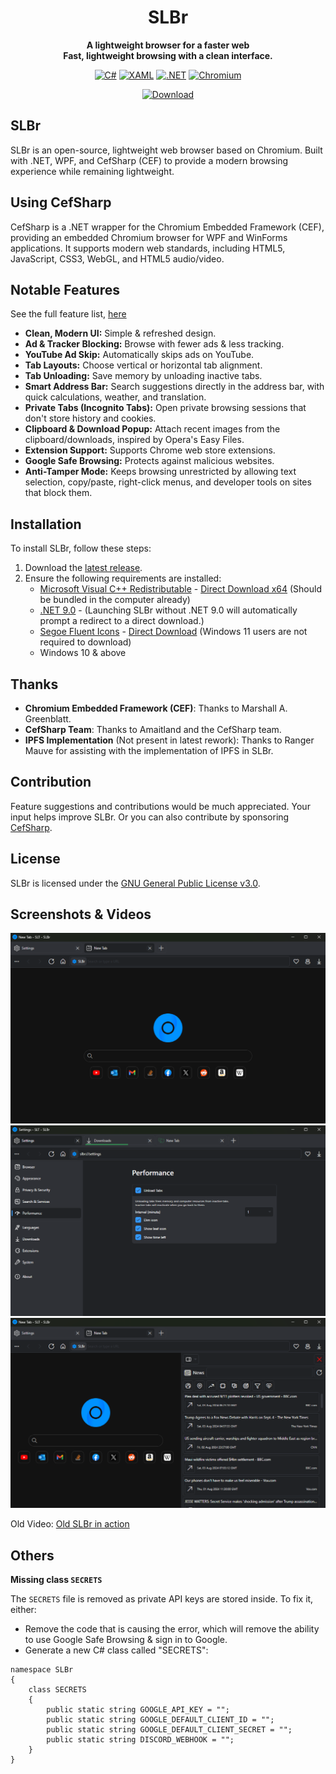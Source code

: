 <div align="center">
  
  # SLBr
  
  **A lightweight browser for a faster web**<br/>
  **Fast, lightweight browsing with a clean interface.**

[![C#](https://img.shields.io/static/v1?style=for-the-badge&message=C%23&color=239120&logo=csharp&logoColor=239120&label=&labelColor=black)](https://github.com/SLT-World/SLBr)
[![XAML](https://img.shields.io/static/v1?style=for-the-badge&message=XAML&color=0C54C2&logo=XAML&logoColor=0C54C2&label=&labelColor=black)](https://github.com/SLT-World/SLBr)
[![.NET](https://img.shields.io/static/v1?style=for-the-badge&message=.NET&color=512BD4&logo=.NET&logoColor=512BD4&label=&labelColor=black)](https://github.com/SLT-World/SLBr)
[![Chromium](https://img.shields.io/static/v1?style=for-the-badge&message=Chromium&color=006CFF&logo=GoogleChrome&logoColor=006CFF&label=&labelColor=black)](https://github.com/SLT-World/SLBr)<br/>

[![Download](https://img.shields.io/github/downloads/SLT-World/SLBr/total.svg?style=for-the-badge&message=C%23&color=0063FF&label=Downloads&labelColor=0092FF)](https://github.com/SLT-World/SLBr/releases/latest)

</div>

## SLBr
SLBr is an open-source, lightweight web browser based on Chromium. Built with .NET, WPF, and CefSharp (CEF) to provide a modern browsing experience while remaining lightweight.

## Using CefSharp
CefSharp is a .NET wrapper for the Chromium Embedded Framework (CEF), providing an embedded Chromium browser for WPF and WinForms applications. It supports modern web standards, including HTML5, JavaScript, CSS3, WebGL, and HTML5 audio/video.

## Notable Features
See the full feature list, [here](https://slt-world.github.io/slbr/)
- **Clean, Modern UI:** Simple & refreshed design.
- **Ad & Tracker Blocking:** Browse with fewer ads & less tracking.
- **YouTube Ad Skip:** Automatically skips ads on YouTube.
- **Tab Layouts:** Choose vertical or horizontal tab alignment.
- **Tab Unloading:** Save memory by unloading inactive tabs.
- **Smart Address Bar:** Search suggestions directly in the address bar, with quick calculations, weather, and translation.
- **Private Tabs (Incognito Tabs):** Open private browsing sessions that don't store history and cookies.
- **Clipboard & Download Popup:** Attach recent images from the clipboard/downloads, inspired by Opera's Easy Files.
- **Extension Support:** Supports Chrome web store extensions.
- **Google Safe Browsing:** Protects against malicious websites.
- **Anti-Tamper Mode:** Keeps browsing unrestricted by allowing text selection, copy/paste, right-click menus, and developer tools on sites that block them.

## Installation
To install SLBr, follow these steps:
1. Download the [latest release](https://github.com/SLT-World/SLBr/releases/latest).
2. Ensure the following requirements are installed:
    - [Microsoft Visual C++ Redistributable](https://learn.microsoft.com/en-US/cpp/windows/latest-supported-vc-redist?view=msvc-170) - [Direct Download x64](https://aka.ms/vs/17/release/vc_redist.x64.exe) (Should be bundled in the computer already)
    - [.NET 9.0](https://dotnet.microsoft.com/en-us/download/dotnet/9.0) - (Launching SLBr without .NET 9.0 will automatically prompt a redirect to a direct download.)
    - [Segoe Fluent Icons](https://learn.microsoft.com/en-us/windows/apps/design/downloads/#fonts) - [Direct Download](https://aka.ms/SegoeFluentIcons) (Windows 11 users are not required to download)
    - Windows 10 & above
## Thanks

- **Chromium Embedded Framework (CEF)**: Thanks to Marshall A. Greenblatt.
- **CefSharp Team**: Thanks to Amaitland and the CefSharp team.
- **IPFS Implementation** (Not present in latest rework): Thanks to Ranger Mauve for assisting with the implementation of IPFS in SLBr.

## Contribution
Feature suggestions and contributions would be much appreciated. Your input helps improve SLBr.
Or you can also contribute by sponsoring [CefSharp](https://github.com/sponsors/amaitland).

## License
SLBr is licensed under the [GNU General Public License v3.0](https://github.com/SLT-World/SLBr/blob/main/LICENSE).

## Screenshots & Videos

![Browser](https://raw.githubusercontent.com/SLT-World/SLBr/main/SLBr/Resources/SLBr%20Browser.png)
![Performance Settings](https://raw.githubusercontent.com/SLT-World/SLBr/main/SLBr/Resources/Performance.png)
![News Feed](https://raw.githubusercontent.com/SLT-World/SLBr/main/SLBr/Resources/News%20Feed.png)

Old Video: [Old SLBr in action](https://youtu.be/PtmDRjgwmHI)

## Others
**Missing class `SECRETS`**

The `SECRETS` file is removed as private API keys are stored inside. To fix it, either:
- Remove the code that is causing the error, which will remove the ability to use Google Safe Browsing & sign in to Google.
- Generate a new C# class called "SECRETS":
```
namespace SLBr
{
    class SECRETS
    {
        public static string GOOGLE_API_KEY = "";
        public static string GOOGLE_DEFAULT_CLIENT_ID = "";
        public static string GOOGLE_DEFAULT_CLIENT_SECRET = "";
        public static string DISCORD_WEBHOOK = "";
    }
}
```
